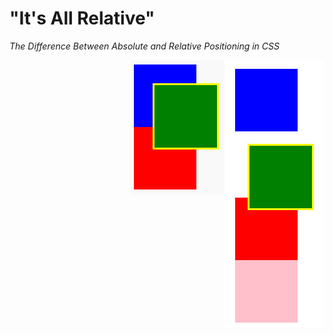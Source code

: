 # "It's All Relative"
*The Difference Between Absolute and Relative Positioning in CSS*  

<img style="float: right;" src="https://github.com/CandaceMalfoy/bloc/blob/master/position-relative.jpg">

<img style="float: right;" src="https://github.com/CandaceMalfoy/bloc/blob/master/position-absolute.jpeg">
